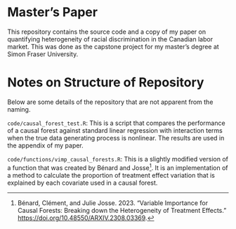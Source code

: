 # Master’s Paper

This repository contains the source code and a copy of my paper on
quantifying heterogeneity of racial discrimination in the Canadian labor
market. This was done as the capstone project for my master’s degree at
Simon Fraser University.

# Notes on Structure of Repository

Below are some details of the repository that are not apparent from the
naming.

`code/causal_forest_test.R`: This is a script that compares the
performance of a causal forest against standard linear regression with
interaction terms when the true data generating process is nonlinear.
The results are used in the appendix of my paper.

`code/functions/vimp_causal_forests.R`: This is a slightly modified version of a
function that was created by Bénard and Josse[^1]. It is an implementation of a method to calculate the proportion
of treatment effect variation that is explained by each covariate used
in a causal forest.

[^1]: Bénard, Clément, and Julie Josse. 2023. “Variable Importance for Causal
Forests: Breaking down the Heterogeneity of Treatment Effects.”
<https://doi.org/10.48550/ARXIV.2308.03369>.


